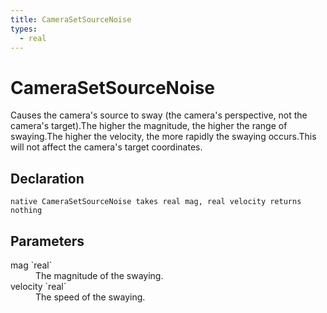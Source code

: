 ```yaml
---
title: CameraSetSourceNoise
types:
  - real
---
```


# CameraSetSourceNoise
Causes the camera's source to sway (the camera's perspective, not the camera's target).The higher the magnitude, the higher the range of swaying.The higher the velocity, the more rapidly the swaying occurs.This will not affect the camera's target coordinates.

## Declaration

```
native CameraSetSourceNoise takes real mag, real velocity returns nothing
```

## Parameters
<dl>
  <dt>mag `real`</dt>
  <dd>The magnitude of the swaying.</dd>

  <dt>velocity `real`</dt>
  <dd>The speed of the swaying.</dd>
</dl>